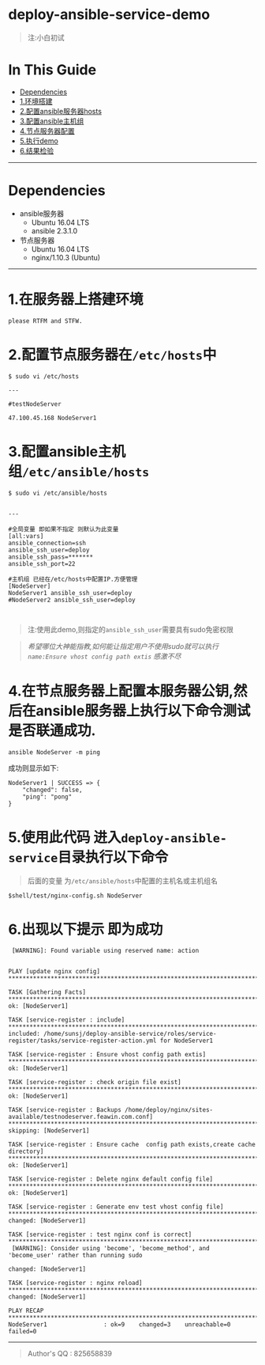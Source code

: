 # deploy-ansible-service-demo
>注:小白初试


In This Guide
===

* [Dependencies](#depend-0)
* [1.环境搭建](#environment-1)
* [2.配置ansible服务器hosts](#ansible-server-2)
* [3.配置ansible主机组](#host-and-hosts-3)
* [4.节点服务器配置](#node-4)
* [5.执行demo](#action-demo-5)
* [6.结果检验](#check-result-6)

---

<span id="depend-0">Dependencies</span>
===
* ansible服务器
    * Ubuntu 16.04 LTS
    * ansible 2.3.1.0
* 节点服务器
    * Ubuntu 16.04 LTS
    * nginx/1.10.3 (Ubuntu)

---

<span id="environment-1">1.在服务器上搭建环境</span>
=======================
```
please RTFM and STFW.

```

<span id="2ansible-server-2">2.配置节点服务器在`/etc/hosts`中</span>
================
```
$ sudo vi /etc/hosts

---

#testNodeServer

47.100.45.168 NodeServer1

```

<span id="host-and-hosts-3">3.配置ansible主机组`/etc/ansible/hosts`</span>
===============
```
$ sudo vi /etc/ansible/hosts


---

#全局变量 即如果不指定 则默认为此变量
[all:vars]
ansible_connection=ssh
ansible_ssh_user=deploy
ansible_ssh_pass=*******
ansible_ssh_port=22

#主机组 已经在/etc/hosts中配置IP.方便管理
[NodeServer]
NodeServer1 ansible_ssh_user=deploy
#NodeServer2 ansible_ssh_user=deploy



```
>注:使用此demo,则指定的`ansible_ssh_user`需要具有sudo免密权限

>*希望哪位大神能指教,如何能让指定用户不使用sudo就可以执行`name:Ensure vhost config path extis` 感激不尽*


<span id="node-4">4.在节点服务器上配置本服务器公钥,然后在ansible服务器上执行以下命令测试是否联通成功.</span>
======
```
ansible NodeServer -m ping

```

成功则显示如下:

```
NodeServer1 | SUCCESS => {
    "changed": false, 
    "ping": "pong"
}
```

<span id="action-demo-5">5.使用此代码 进入`deploy-ansible-service`目录执行以下命令</span>
===

>后面的变量 为`/etc/ansible/hosts`中配置的主机名或主机组名
```
$shell/test/nginx-config.sh NodeServer

```
<span id="check-result-6">6.出现以下提示 即为成功</span>
======

```
 [WARNING]: Found variable using reserved name: action


PLAY [update nginx config] **************************************************************************************************************************************************************************************

TASK [Gathering Facts] ******************************************************************************************************************************************************************************************
ok: [NodeServer1]

TASK [service-register : include] *******************************************************************************************************************************************************************************
included: /home/sunsj/deploy-ansible-service/roles/service-register/tasks/service-register-action.yml for NodeServer1

TASK [service-register : Ensure vhost config path extis] ********************************************************************************************************************************************************
ok: [NodeServer1]

TASK [service-register : check origin file exist] ***************************************************************************************************************************************************************
ok: [NodeServer1]

TASK [service-register : Backups /home/deploy/nginx/sites-available/testnodeserver.feawin.com.conf] *************************************************************************************************************
skipping: [NodeServer1]

TASK [service-register : Ensure cache  config path exists,create cache directory] *******************************************************************************************************************************
ok: [NodeServer1]

TASK [service-register : Delete nginx default config file] ******************************************************************************************************************************************************
ok: [NodeServer1]

TASK [service-register : Generate env test vhost config file] ***************************************************************************************************************************************************
changed: [NodeServer1]

TASK [service-register : test nginx conf is correct] ************************************************************************************************************************************************************
 [WARNING]: Consider using 'become', 'become_method', and 'become_user' rather than running sudo

changed: [NodeServer1]

TASK [service-register : nginx reload] **************************************************************************************************************************************************************************
changed: [NodeServer1]

PLAY RECAP ******************************************************************************************************************************************************************************************************
NodeServer1                : ok=9    changed=3    unreachable=0    failed=0 

```


------

>Author's QQ : 825658839
